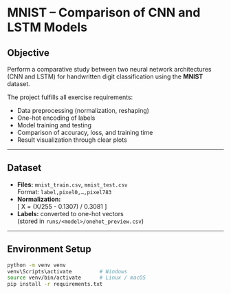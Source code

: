 # MNIST – Comparison of CNN and LSTM Models

## Objective
Perform a comparative study between two neural network architectures (CNN and LSTM) for handwritten digit classification using the **MNIST** dataset.

The project fulfills all exercise requirements:
- Data preprocessing (normalization, reshaping)
- One-hot encoding of labels
- Model training and testing
- Comparison of accuracy, loss, and training time
- Result visualization through clear plots

---

## Dataset
- **Files:** `mnist_train.csv`, `mnist_test.csv`  
  Format: `label,pixel0,…,pixel783`
- **Normalization:**  
  \[
  X = (X/255 - 0.1307) / 0.3081
  \]
- **Labels:** converted to one-hot vectors  
  (stored in `runs/<model>/onehot_preview.csv`)

---

## Environment Setup
```bash
python -m venv venv
venv\Scripts\activate         # Windows
source venv/bin/activate      # Linux / macOS
pip install -r requirements.txt
